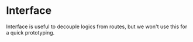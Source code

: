 # Interface
Interface is useful to decouple logics from routes, but we won't use this for a quick prototyping. 